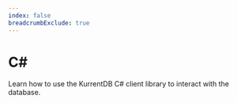 ```yaml
---
index: false
breadcrumbExclude: true
---
```


# C#

Learn how to use the KurrentDB C# client library to interact with the database.

<Catalog/>